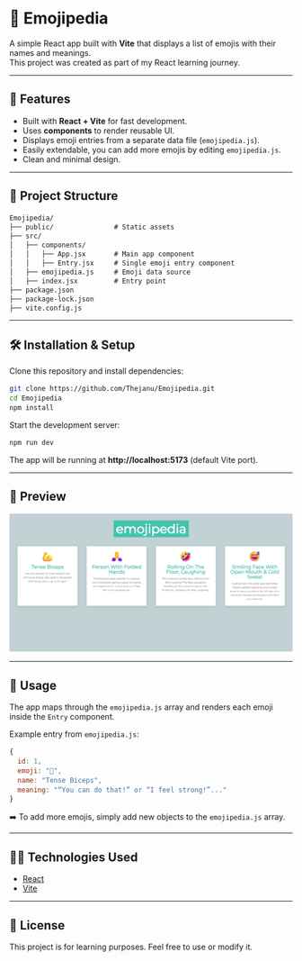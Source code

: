 # 📒 Emojipedia

A simple React app built with **Vite** that displays a list of emojis with their names and meanings.  
This project was created as part of my React learning journey.

---

## 🚀 Features
- Built with **React + Vite** for fast development.
- Uses **components** to render reusable UI.
- Displays emoji entries from a separate data file (`emojipedia.js`).
- Easily extendable, you can add more emojis by editing `emojipedia.js`.
- Clean and minimal design.

---

## 📂 Project Structure

```
Emojipedia/
├── public/               # Static assets
├── src/
│   ├── components/
│   │   ├── App.jsx       # Main app component
│   │   ├── Entry.jsx     # Single emoji entry component
│   ├── emojipedia.js     # Emoji data source
│   ├── index.jsx         # Entry point
├── package.json
├── package-lock.json
├── vite.config.js
```

---

## 🛠️ Installation & Setup

Clone this repository and install dependencies:

```bash
git clone https://github.com/Thejanu/Emojipedia.git
cd Emojipedia
npm install
```

Start the development server:

```bash
npm run dev
```

The app will be running at **http://localhost:5173** (default Vite port).

---

## 📸 Preview

![Preview Screenshot](./public/preview.png)  


---

## 📖 Usage

The app maps through the `emojipedia.js` array and renders each emoji inside the `Entry` component.

Example entry from `emojipedia.js`:

```js
{
  id: 1,
  emoji: "💪",
  name: "Tense Biceps",
  meaning: "“You can do that!” or “I feel strong!”..."
}
```

➡️ To add more emojis, simply add new objects to the `emojipedia.js` array.

---

## 🧑‍💻 Technologies Used
- [React](https://reactjs.org/)
- [Vite](https://vitejs.dev/)

---

## 📜 License
This project is for learning purposes. Feel free to use or modify it.
